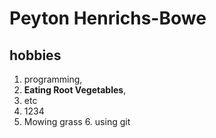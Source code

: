 # Peyton Henrichs-Bowe

## hobbies

1. programming,
2. **Eating Root Vegetables**,
3. etc
4. 1234
5. Mowing grass 6. using git
